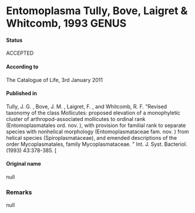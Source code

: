 Entomoplasma Tully, Bove, Laigret & Whitcomb, 1993 GENUS
=======

#### Status
ACCEPTED

#### According to
The Catalogue of Life, 3rd January 2011

#### Published in
Tully, J. G. , Bove, J. M. , Laigret, F. , and Whitcomb, R. F. "Revised taxonomy of the class Mollicutes: proposed elevation of a monophyletic cluster of arthropod-associated mollicutes to ordinal rank (Entomoplasmatales ord. nov. ), with provision for familial rank to separate species with nonhelical morphology (Entomoplasmataceae fam. nov. ) from helical species (Spiroplasmataceae), and emended descriptions of the order Mycoplasmatales, family Mycoplasmataceae. " Int. J. Syst. Bacteriol. (1993) 43:378-385. [

#### Original name
null

### Remarks
null
